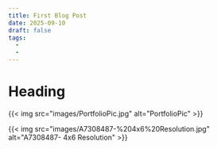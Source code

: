 ```yaml
---
title: First Blog Post
date: 2025-09-10
draft: false
tags:
  - 
  - 
---
```


# Heading

{{< img src="images/PortfolioPic.jpg" alt="PortfolioPic" >}}

{{< img src="images/A7308487-%204x6%20Resolution.jpg" alt="A7308487- 4x6 Resolution" >}}










